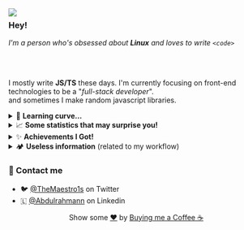 <img align="left" src="https://i.ibb.co/ZJGDpqh/image.png">

### Hey!
*I'm a person who's obsessed about **Linux** and loves to write `<code>`*

<br/><br/>

I mostly write **JS/TS** these days. I'm currently focusing on front-end technologies to be a "*full-stack developer*". <br/>
and sometimes I make random javascript libraries.

<details>
<summary>🚀 <b>Learning curve...</b></summary>

- [X] Programming Foundations
- [ ] Full Stack Developer
  - [X] Backend
  - [ ] Frontend (Current focus)
- [ ] Mobile Devlopment
  - [ ] Flutter
- [ ] Languages I wish to learn 
  - [ ] Rust
  - [ ] Kotlin
  - [X] Shell Scripting
</details>

<details>

<summary>📈 <b>Some statistics that may surprise you!</b></summary>

![Metrics](assets/statistics.svg)

</details>

<details>
<summary>✨ <b>Achievements I Got!</b></summary>

![achievements](assets/achievements.svg)
</details>

<details>
<summary>🏕 <b>Useless information</b> (related to my workflow)</summary>

- **PC:** literally a potato with four gigs of ram
- **OS:** Linux mint
- **Code Editor:** Neovim
  - All of my configurations can be found [here](https://github.com/TheMaestro1s/.config).
- **Browser:** Brave Browser 

</details>


### 💬 Contact me
- 🐦 [@TheMaestro1s](https://twitter.com/TheMaestro1s) on Twitter
- 🇱 [@Abdulrahmann](https://linkedin.com/in/abdulrahmann) on Linkedin

<div align="center">
    Show some <a href="https://quran.com/en/saba/39">❤️</a> by <a href="https://ko-fi.com/themaestro">Buying me a Coffee ☕</a>
</div>

<!-- include template/footer.md -->
